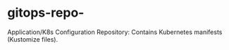 # gitops-repo-
Application/K8s Configuration Repository: Contains Kubernetes manifests (Kustomize files).
